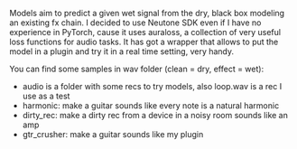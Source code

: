 Models aim to predict a given wet signal from the dry, black box modeling an existing fx chain. I decided to use Neutone SDK even if I have no experience in PyTorch, cause it uses auraloss, a collection of very useful loss functions for audio tasks. It has got a wrapper that allows to put the model in a plugin and try it in a real time setting, very handy.

You can find some samples in wav folder (clean = dry, effect = wet):
- audio is a folder with some recs to try models, also loop.wav is a rec I use as a test
- harmonic: make a guitar sounds like every note is a natural harmonic
- dirty_rec: make a dirty rec from a device in a noisy room sounds like an amp
- gtr_crusher: make a guitar sounds like my plugin
